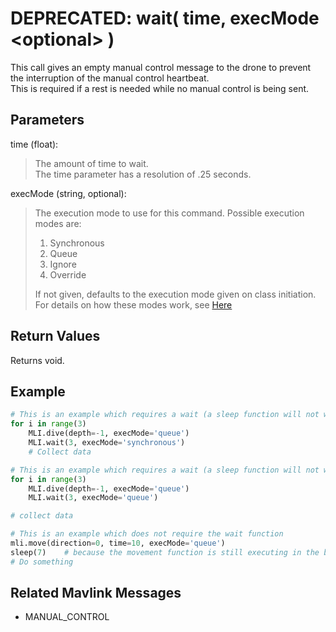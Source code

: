 # DEPRECATED: wait( time, execMode \<optional> )

This call gives an empty manual control message to the drone to prevent the interruption of the manual control heartbeat.  
This is required if a rest is needed while no manual control is being sent.

## Parameters

time (float):
> The amount of time to wait.  
> The time parameter has a resolution of .25 seconds.

execMode (string, optional):
> The execution mode to use for this command. Possible execution modes are:
>
> 1. Synchronous
> 1. Queue
> 1. Ignore
> 1. Override
>
> If not given, defaults to the execution mode given on class initiation.  
> For details on how these modes work, see [Here](../executionModes.md)

## Return Values

Returns void.

## Example

```py
# This is an example which requires a wait (a sleep function will not work properly).
for i in range(3)
    MLI.dive(depth=-1, execMode='queue')
    MLI.wait(3, execMode='synchronous')
    # Collect data
```

```py
# This is an example which requires a wait (a sleep function will not work properly).
for i in range(3)
    MLI.dive(depth=-1, execMode='queue')
    MLI.wait(3, execMode='queue')

# collect data
```

```py
# This is an example which does not require the wait function
mli.move(direction=0, time=10, execMode='queue')
sleep(7)    # because the movement function is still executing in the background, this is a sleep
# Do something
```

## Related Mavlink Messages

- MANUAL_CONTROL
